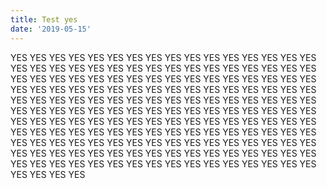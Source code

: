 ```yaml
---
title: Test yes
date: '2019-05-15'
---
```


YES YES YES YES YES
YES YES YES YES YES
YES YES YES YES YES
YES YES YES YES YES
YES YES YES YES YES
YES YES YES YES YES
YES YES YES YES YES
YES YES YES YES YES
YES YES YES YES YES
YES YES YES YES YES
YES YES YES YES YES
YES YES YES YES YES
YES YES YES YES YES
YES YES YES YES YES
YES YES YES YES YES
YES YES YES YES YES
YES YES YES YES YES
YES YES YES YES YES
YES YES YES YES YES
YES YES YES YES YES
YES YES YES YES YES
YES YES YES YES YES
YES YES YES YES YES
YES YES YES YES YES
YES YES YES YES YES
YES YES YES YES YES
YES YES YES YES YES
YES YES YES YES YES
YES YES YES YES YES
YES YES YES YES YES
YES YES YES YES YES
YES YES YES YES YES
YES YES YES YES YES
YES YES YES YES YES
YES YES YES YES YES
YES YES YES YES YES
